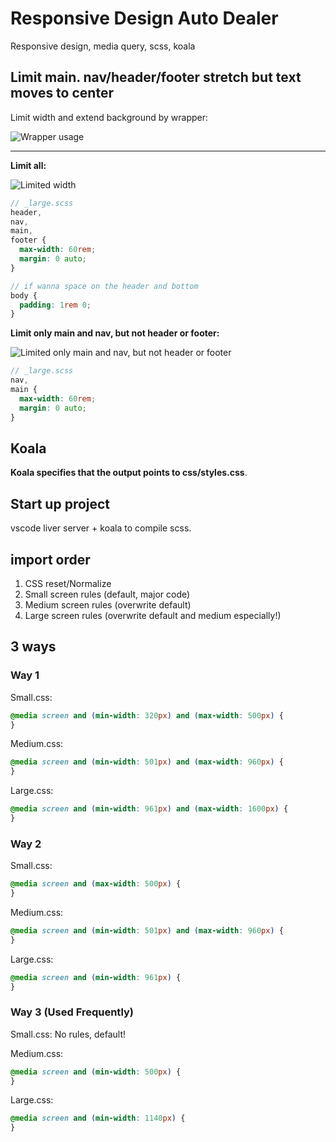 # Responsive Design Auto Dealer

Responsive design, media query, scss, koala

## Limit main. nav/header/footer stretch but text moves to center

Limit width and extend background by wrapper:

![Wrapper usage](http://om1o84p1p.bkt.clouddn.com/1529848332.png?imageMogr2/thumbnail/!70p)

---

**Limit all:**

![Limited width](http://om1o84p1p.bkt.clouddn.com/1529845907.png?imageMogr2/thumbnail/!70p)

```scss
// _large.scss
header,
nav,
main,
footer {
  max-width: 60rem;
  margin: 0 auto;
}

// if wanna space on the header and bottom
body {
  padding: 1rem 0;
}
```

**Limit only main and nav, but not header or footer:**

![Limited only main and nav, but not header or footer](http://om1o84p1p.bkt.clouddn.com/1529846062.png?imageMogr2/thumbnail/!70p)

```scss
// _large.scss
nav,
main {
  max-width: 60rem;
  margin: 0 auto;
}
```

## Koala

**Koala specifies that the output points to css/styles.css**.

## Start up project

vscode liver server + koala to compile scss.

## import order

1.  CSS reset/Normalize
1.  Small screen rules (default, major code)
1.  Medium screen rules (overwrite default)
1.  Large screen rules (overwrite default and medium especially!)

## 3 ways

### Way 1

Small.css:

```scss
@media screen and (min-width: 320px) and (max-width: 500px) {
}
```

Medium.css:

```scss
@media screen and (min-width: 501px) and (max-width: 960px) {
}
```

Large.css:

```scss
@media screen and (min-width: 961px) and (max-width: 1600px) {
}
```

### Way 2

Small.css:

```scss
@media screen and (max-width: 500px) {
}
```

Medium.css:

```scss
@media screen and (min-width: 501px) and (max-width: 960px) {
}
```

Large.css:

```scss
@media screen and (min-width: 961px) {
}
```

### Way 3 (Used Frequently)

Small.css: No rules, default!

Medium.css:

```scss
@media screen and (min-width: 500px) {
}
```

Large.css:

```scss
@media screen and (min-width: 1140px) {
}
```
